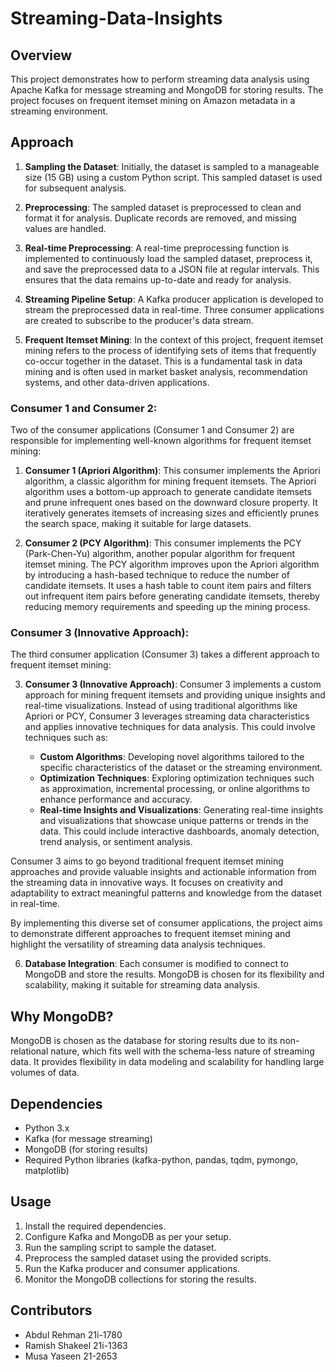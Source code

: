 # Streaming-Data-Insights

## Overview

This project demonstrates how to perform streaming data analysis using Apache Kafka for message streaming and MongoDB for storing results. The project focuses on frequent itemset mining on Amazon metadata in a streaming environment.

## Approach

1. **Sampling the Dataset**: Initially, the dataset is sampled to a manageable size (15 GB) using a custom Python script. This sampled dataset is used for subsequent analysis.

2. **Preprocessing**: The sampled dataset is preprocessed to clean and format it for analysis. Duplicate records are removed, and missing values are handled.

3. **Real-time Preprocessing**: A real-time preprocessing function is implemented to continuously load the sampled dataset, preprocess it, and save the preprocessed data to a JSON file at regular intervals. This ensures that the data remains up-to-date and ready for analysis.

4. **Streaming Pipeline Setup**: A Kafka producer application is developed to stream the preprocessed data in real-time. Three consumer applications are created to subscribe to the producer's data stream.

5. **Frequent Itemset Mining**: In the context of this project, frequent itemset mining refers to the process of identifying sets of items that frequently co-occur together in the dataset. This is a fundamental task in data mining and is often used in market basket analysis, recommendation systems, and other data-driven applications.

### Consumer 1 and Consumer 2:
Two of the consumer applications (Consumer 1 and Consumer 2) are responsible for implementing well-known algorithms for frequent itemset mining:

1. **Consumer 1 (Apriori Algorithm)**: This consumer implements the Apriori algorithm, a classic algorithm for mining frequent itemsets. The Apriori algorithm uses a bottom-up approach to generate candidate itemsets and prune infrequent ones based on the downward closure property. It iteratively generates itemsets of increasing sizes and efficiently prunes the search space, making it suitable for large datasets.

2. **Consumer 2 (PCY Algorithm)**: This consumer implements the PCY (Park-Chen-Yu) algorithm, another popular algorithm for frequent itemset mining. The PCY algorithm improves upon the Apriori algorithm by introducing a hash-based technique to reduce the number of candidate itemsets. It uses a hash table to count item pairs and filters out infrequent item pairs before generating candidate itemsets, thereby reducing memory requirements and speeding up the mining process.

### Consumer 3 (Innovative Approach):
The third consumer application (Consumer 3) takes a different approach to frequent itemset mining:

3. **Consumer 3 (Innovative Approach)**: Consumer 3 implements a custom approach for mining frequent itemsets and providing unique insights and real-time visualizations. Instead of using traditional algorithms like Apriori or PCY, Consumer 3 leverages streaming data characteristics and applies innovative techniques for data analysis. This could involve techniques such as:

   - **Custom Algorithms**: Developing novel algorithms tailored to the specific characteristics of the dataset or the streaming environment.
   - **Optimization Techniques**: Exploring optimization techniques such as approximation, incremental processing, or online algorithms to enhance performance and accuracy.
   - **Real-time Insights and Visualizations**: Generating real-time insights and visualizations that showcase unique patterns or trends in the data. This could include interactive dashboards, anomaly detection, trend analysis, or sentiment analysis.
   
Consumer 3 aims to go beyond traditional frequent itemset mining approaches and provide valuable insights and actionable information from the streaming data in innovative ways. It focuses on creativity and adaptability to extract meaningful patterns and knowledge from the dataset in real-time.

By implementing this diverse set of consumer applications, the project aims to demonstrate different approaches to frequent itemset mining and highlight the versatility of streaming data analysis techniques.


6. **Database Integration**: Each consumer is modified to connect to MongoDB and store the results. MongoDB is chosen for its flexibility and scalability, making it suitable for streaming data analysis.

## Why MongoDB?

MongoDB is chosen as the database for storing results due to its non-relational nature, which fits well with the schema-less nature of streaming data. It provides flexibility in data modeling and scalability for handling large volumes of data.

## Dependencies

- Python 3.x
- Kafka (for message streaming)
- MongoDB (for storing results)
- Required Python libraries (kafka-python, pandas, tqdm, pymongo, matplotlib)

## Usage

1. Install the required dependencies.
2. Configure Kafka and MongoDB as per your setup.
3. Run the sampling script to sample the dataset.
4. Preprocess the sampled dataset using the provided scripts.
5. Run the Kafka producer and consumer applications.
6. Monitor the MongoDB collections for storing the results.

## Contributors

- Abdul Rehman 21i-1780
- Ramish Shakeel 21i-1363
- Musa Yaseen 21-2653
